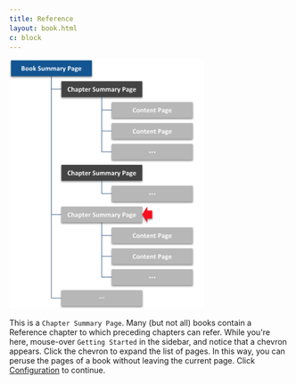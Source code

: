 ```yaml
---
title: Reference
layout: book.html
c: block
---
```


<img src="chapter-summary-page.png" width="350">

This is a <code>Chapter Summary Page</code>. Many (but not all) books contain a Reference chapter to which preceding chapters can refer. While you're here, mouse-over <code>Getting Started</code> in the sidebar, and notice that a chevron appears. Click the chevron to expand the list of pages. In this way, you can peruse the pages of a book without leaving the current page. Click [Configuration](configuration) to continue. 